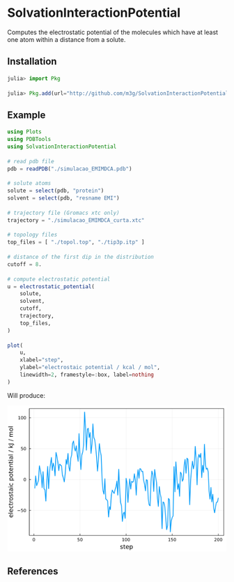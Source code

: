# SolvationInteractionPotential

Computes the electrostatic potential of the molecules which have at least
one atom within a distance from a solute. 

## Installation

```julia
julia> import Pkg

julia> Pkg.add(url="http://github.com/m3g/SolvationInteractionPotential.jl")
```

## Example

```julia
using Plots
using PDBTools
using SolvationInteractionPotential

# read pdb file
pdb = readPDB("./simulacao_EMIMDCA.pdb")

# solute atoms
solute = select(pdb, "protein")
solvent = select(pdb, "resname EMI")

# trajectory file (Gromacs xtc only)
trajectory = "./simulacao_EMIMDCA_curta.xtc"

# topology files
top_files = [ "./topol.top", "./tip3p.itp" ]

# distance of the first dip in the distribution
cutoff = 8.

# compute electrostatic potential
u = electrostatic_potential(
    solute,
    solvent,
    cutoff,
    trajectory, 
    top_files,
)

plot(
    u,
    xlabel="step",
    ylabel="electrostaic potential / kcal / mol",
    linewidth=2, framestyle=:box, label=nothing
)
```

Will produce:

![example.png](./docs/example.png)

## References










